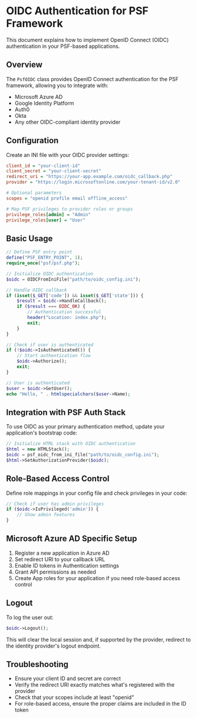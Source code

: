 # OIDC Authentication for PSF Framework

This document explains how to implement OpenID Connect (OIDC) authentication in your PSF-based applications.

## Overview

The `PsfOIDC` class provides OpenID Connect authentication for the PSF framework, allowing you to integrate with:

- Microsoft Azure AD
- Google Identity Platform
- Auth0
- Okta
- Any other OIDC-compliant identity provider

## Configuration

Create an INI file with your OIDC provider settings:

```ini
client_id = "your-client-id"
client_secret = "your-client-secret"
redirect_uri = "https://your-app.example.com/oidc_callback.php"
provider = "https://login.microsoftonline.com/your-tenant-id/v2.0"

# Optional parameters
scopes = "openid profile email offline_access"

# Map PSF privileges to provider roles or groups
privilege_roles[admin] = "Admin"
privilege_roles[user] = "User"
```

## Basic Usage

```php
// Define PSF entry point
define("PSF_ENTRY_POINT", 1);
require_once("psf/psf.php");

// Initialize OIDC authentication
$oidc = OIDCFromIniFile("path/to/oidc_config.ini");

// Handle OIDC callback
if (isset($_GET['code']) && isset($_GET['state'])) {
    $result = $oidc->HandleCallback();
    if ($result === OIDC_OK) {
        // Authentication successful
        header("Location: index.php");
        exit;
    }
}

// Check if user is authenticated
if (!$oidc->IsAuthenticated()) {
    // Start authentication flow
    $oidc->Authorize();
    exit;
}

// User is authenticated
$user = $oidc->GetUser();
echo "Hello, " . htmlspecialchars($user->Name);
```

## Integration with PSF Auth Stack

To use OIDC as your primary authentication method, update your application's bootstrap code:

```php
// Initialize HTML stack with OIDC authentication
$html = new HTMLStack();
$oidc = psf_oidc_from_ini_file("path/to/oidc_config.ini");
$html->SetAuthorizationProvider($oidc);
```

## Role-Based Access Control

Define role mappings in your config file and check privileges in your code:

```php
// Check if user has admin privileges
if ($oidc->IsPrivileged('admin')) {
    // Show admin features
}
```

## Microsoft Azure AD Specific Setup

1. Register a new application in Azure AD
2. Set redirect URI to your callback URL
3. Enable ID tokens in Authentication settings
4. Grant API permissions as needed
5. Create App roles for your application if you need role-based access control

## Logout

To log the user out:

```php
$oidc->Logout();
```

This will clear the local session and, if supported by the provider, redirect to the identity provider's logout endpoint.

## Troubleshooting

- Ensure your client ID and secret are correct
- Verify the redirect URI exactly matches what's registered with the provider
- Check that your scopes include at least "openid"
- For role-based access, ensure the proper claims are included in the ID token
